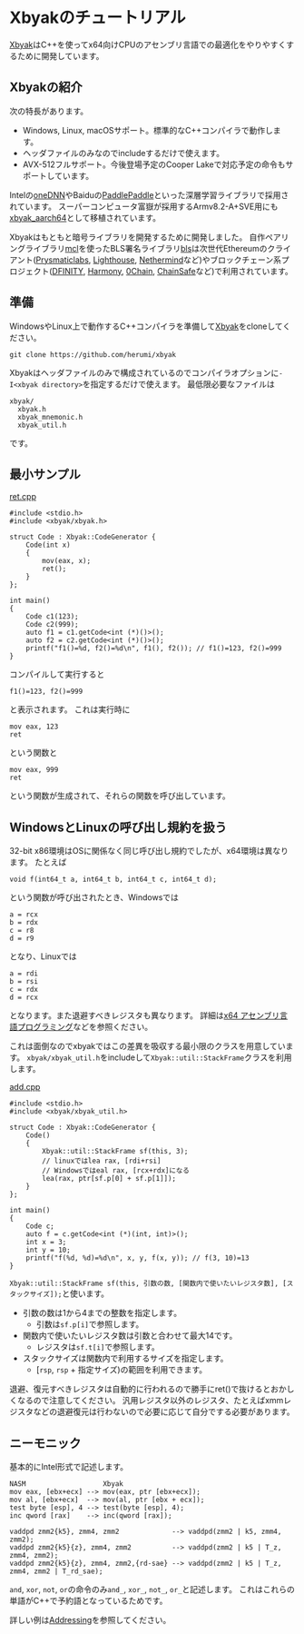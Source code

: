 # Xbyakのチュートリアル
[Xbyak](https://github.com/herumi/xbyak)はC++を使ってx64向けCPUのアセンブリ言語での最適化をやりやすくするために開発しています。

## Xbyakの紹介
次の特長があります。
- Windows, Linux, macOSサポート。標準的なC++コンパイラで動作します。
- ヘッダファイルのみなのでincludeするだけで使えます。
- AVX-512フルサポート。今後登場予定のCooper Lakeで対応予定の命令もサポートしています。

Intelの[oneDNN](https://github.com/oneapi-src/oneDNN)やBaiduの[PaddlePaddle](https://github.com/PaddlePaddle/Paddle/)といった深層学習ライブラリで採用されています。
スーパーコンピュータ富嶽が採用するArmv8.2-A+SVE用にも[xbyak_aarch64](https://github.com/fujitsu/xbyak_aarch64)として移植されています。

Xbyakはもともと暗号ライブラリを開発するために開発しました。
自作ペアリングライブラリ[mcl](https://github.com/herumi/mcl)を使ったBLS署名ライブラリ[bls](https://github.com/herumi/bls)は次世代Ethereumのクライアント([Prysmaticlabs](https://prysmaticlabs.com/), [Lighthouse](https://lighthouse.sigmaprime.io/), [Nethermind](https://nethermind.io/)など)やブロックチェーン系プロジェクト([DFINITY](https://dfinity.org/), [Harmony](https://www.harmony.one/), [0Chain](https://0chain.net/), [ChainSafe](https://chainsafe.io/)など)で利用されています。

## 準備
WindowsやLinux上で動作するC++コンパイラを準備して[Xbyak](https://github.com/herumi/xbyak)をcloneしてください。

```
git clone https://github.com/herumi/xbyak
```

Xbyakはヘッダファイルのみで構成されているのでコンパイラオプションに`-I<xbyak directory>`を指定するだけで使えます。
最低限必要なファイルは

```
xbyak/
  xbyak.h
  xbyak_mnemonic.h
  xbyak_util.h
```
です。

## 最小サンプル

[ret.cpp](sample/ret.cpp)
```
#include <stdio.h>
#include <xbyak/xbyak.h>

struct Code : Xbyak::CodeGenerator {
    Code(int x)
    {
        mov(eax, x);
        ret();
    }
};

int main()
{
    Code c1(123);
    Code c2(999);
    auto f1 = c1.getCode<int (*)()>();
    auto f2 = c2.getCode<int (*)()>();
    printf("f1()=%d, f2()=%d\n", f1(), f2()); // f1()=123, f2()=999
}
```
コンパイルして実行すると

```
f1()=123, f2()=999
```
と表示されます。
これは実行時に
```
mov eax, 123
ret
```
という関数と
```
mov eax, 999
ret
```
という関数が生成されて、それらの関数を呼び出しています。

## WindowsとLinuxの呼び出し規約を扱う
32-bit x86環境はOSに関係なく同じ呼び出し規約でしたが、x64環境は異なります。
たとえば

```
void f(int64_t a, int64_t b, int64_t c, int64_t d);
```
という関数が呼び出されたとき、Windowsでは
```
a = rcx
b = rdx
c = r8
d = r9
```
となり、Linuxでは
```
a = rdi
b = rsi
c = rdx
d = rcx
```
となります。また退避すべきレジスタも異なります。
詳細は[x64 アセンブリ言語プログラミング](http://herumi.in.coocan.jp/prog/x64.html)などを参照ください。

これは面倒なのでxbyakではこの差異を吸収する最小限のクラスを用意しています。
`xbyak/xbyak_util.h`をincludeして`Xbyak::util::StackFrame`クラスを利用します。

[add.cpp](sample/add.cpp)
```
#include <stdio.h>
#include <xbyak/xbyak_util.h>

struct Code : Xbyak::CodeGenerator {
    Code()
    {
        Xbyak::util::StackFrame sf(this, 3);
        // linuxではlea rax, [rdi+rsi]
        // Windowsではeal rax, [rcx+rdx]になる
        lea(rax, ptr[sf.p[0] + sf.p[1]]);
    }
};

int main()
{
    Code c;
    auto f = c.getCode<int (*)(int, int)>();
    int x = 3;
    int y = 10;
    printf("f(%d, %d)=%d\n", x, y, f(x, y)); // f(3, 10)=13
}
```

`Xbyak::util::StackFrame sf(this, 引数の数, [関数内で使いたいレジスタ数], [スタックサイズ]);`と使います。

- 引数の数は1から4までの整数を指定します。
  - 引数は`sf.p[i]`で参照します。
- 関数内で使いたいレジスタ数は引数と合わせて最大14です。
  - レジスタは`sf.t[i]`で参照します。
- スタックサイズは関数内で利用するサイズを指定します。
  - [`rsp`, `rsp` + 指定サイズ)の範囲を利用できます。

退避、復元すべきレジスタは自動的に行われるので勝手にret()で抜けるとおかしくなるので注意してください。
汎用レジスタ以外のレジスタ、たとえばxmmレジスタなどの退避復元は行わないので必要に応じて自分でする必要があります。

## ニーモニック
基本的にIntel形式で記述します。
```
NASM                   Xbyak
mov eax, [ebx+ecx] --> mov(eax, ptr [ebx+ecx]);
mov al, [ebx+ecx]  --> mov(al, ptr [ebx + ecx]);
test byte [esp], 4 --> test(byte [esp], 4);
inc qword [rax]    --> inc(qword [rax]);

vaddpd zmm2{k5}, zmm4, zmm2             --> vaddpd(zmm2 | k5, zmm4, zmm2);
vaddpd zmm2{k5}{z}, zmm4, zmm2          --> vaddpd(zmm2 | k5 | T_z, zmm4, zmm2);
vaddpd zmm2{k5}{z}, zmm4, zmm2,{rd-sae} --> vaddpd(zmm2 | k5 | T_z, zmm4, zmm2 | T_rd_sae);
```

`and`, `xor`, `not`, `or`の命令のみ`and_`, `xor_`, `not_`, `or_`と記述します。
これはこれらの単語がC++で予約語となっているためです。

詳しい例は[Addressing](https://github.com/herumi/xbyak/#addressing)を参照してください。
